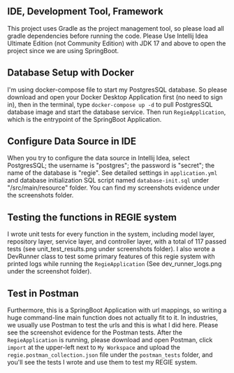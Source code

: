 ## IDE, Development Tool, Framework

This project uses Gradle as the project management tool, so please load all gradle dependencies before running the code.
Please Use Intellij Idea Ultimate Edition (not Community Edition) with JDK 17 and above to open the project since we are
using SpringBoot. 

## Database Setup with Docker

I'm using docker-compose file to start my PostgresSQL database. So please download and open your Docker Desktop Application 
first (no need to sign in), then in the terminal, type `docker-compose up -d` to pull PostgresSQL database image and start 
the database service. Then run `RegieApplication`, which is the entrypoint of the SpringBoot Application. 

## Configure Data Source in IDE

When you try to configure the data source in Intellij Idea, select PostgresSQL; the username is "postgres"; the password 
is "secret"; the name of the database is "regie". See detailed settings in `application.yml` and database initialization 
SQL script named `database-init.sql` under "/src/main/resource" folder. You can find my screenshots evidence under the
screenshots folder.

## Testing the functions in REGIE system

I wrote unit tests for every function in the system, including model layer, repository layer, service layer, and controller
layer, with a total of 117 passed tests (see unit_test_results.png under screenshots folder). I also wrote a DevRunner
class to test some primary features of this regie system with printed logs while running the `RegieApplication` (See 
dev_runner_logs.png under the screenshot folder).

## Test in Postman

Furthermore, this is a SpringBoot Application with url mappings, so writing a huge command-line main function does not 
actually fit to it. In industries, we usually use Postman to test the urls and this is what I did here. Please see
the screenshot evidence for the Postman tests. After the `RegieApplication` is running, please download and open Postman,
click `import` at the upper-left next to `My Workspace` and upload the `regie.postman_collection.json` file under the 
`postman_tests` folder, and you'll see the tests I wrote and use them to test my REGIE system.
